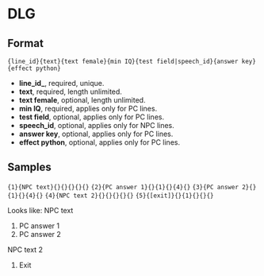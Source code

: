 # DLG
## Format
`{line_id}{text}{text female}{min IQ}{test field|speech_id}{answer key}{effect python}`

* **line_id_**, required, unique.
* **text**, required, length unlimited.
* **text female**, optional, length unlimited.
* **min IQ**, required, applies only for PC lines.
* **test field**, optional, applies only for PC lines.
* **speech_id**, optional, applies only for NPC lines.
* **answer key**, optional, applies only for PC lines.
* **effect python**, optional, applies only for PC lines.

## Samples
`{1}{NPC text}{}{}{}{}{}`
`{2}{PC answer 1}{}{1}{}{4}{}`
`{3}{PC answer 2}{}{1}{}{4}{}`
`{4}{NPC text 2}{}{}{}{}{}`
`{5}{[exit]}{}{1}{}{}{}`

Looks like:
NPC text
1. PC answer 1
2. PC answer 2

NPC text 2
1. Exit